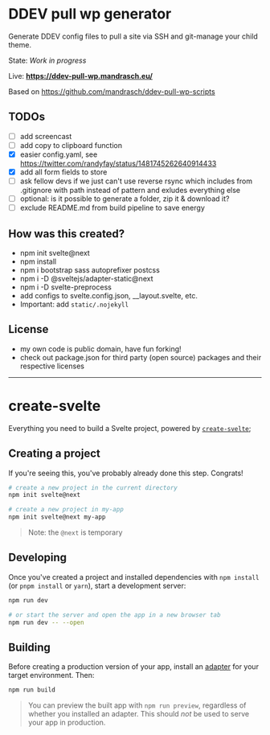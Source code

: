 # DDEV pull wp generator

Generate DDEV config files to pull a site via SSH and git-manage your child theme.

State: _Work in progress_

Live: **https://ddev-pull-wp.mandrasch.eu/**

Based on https://github.com/mandrasch/ddev-pull-wp-scripts

## TODOs

- [ ] add screencast
- [ ] add copy to clipboard function
- [x] easier config.yaml, see https://twitter.com/randyfay/status/1481745262640914433
- [x] add all form fields to store
- [ ] ask fellow devs if we just can't use reverse rsync which includes from .gitignore with path instead of pattern and exludes everything else
- [ ] optional: is it possible to generate a folder, zip it & download it?
- [ ] exclude README.md from build pipeline to save energy

## How was this created?

- npm init svelte@next
- npm install
- npm i bootstrap sass autoprefixer postcss
- npm i -D @sveltejs/adapter-static@next
- npm i -D svelte-preprocess
- add configs to svelte.config.json, \_\_layout.svelte, etc.
- Important: add `static/.nojekyll`

## License

- my own code is public domain, have fun forking!
- check out package.json for third party (open source) packages and their respective licenses

<hr>

# create-svelte

Everything you need to build a Svelte project, powered by [`create-svelte`](https://github.com/sveltejs/kit/tree/master/packages/create-svelte);

## Creating a project

If you're seeing this, you've probably already done this step. Congrats!

```bash
# create a new project in the current directory
npm init svelte@next

# create a new project in my-app
npm init svelte@next my-app
```

> Note: the `@next` is temporary

## Developing

Once you've created a project and installed dependencies with `npm install` (or `pnpm install` or `yarn`), start a development server:

```bash
npm run dev

# or start the server and open the app in a new browser tab
npm run dev -- --open
```

## Building

Before creating a production version of your app, install an [adapter](https://kit.svelte.dev/docs#adapters) for your target environment. Then:

```bash
npm run build
```

> You can preview the built app with `npm run preview`, regardless of whether you installed an adapter. This should _not_ be used to serve your app in production.
